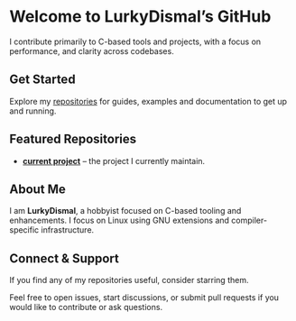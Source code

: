 # Welcome to LurkyDismal’s GitHub

I contribute primarily to C-based tools and projects, with a focus on performance, and clarity across codebases.

## Get Started

Explore my [repositories](https://github.com/lurkydismal?tab=repositories) for guides, examples and documentation to get up and running.

## Featured Repositories

* **[current project](https://github.com/LurkyDismal/c_extra)** – the project I currently maintain.  

## About Me

I am **LurkyDismal**, a hobbyist focused on C-based tooling and enhancements. I focus on Linux using GNU extensions and compiler-specific infrastructure.

## Connect & Support

If you find any of my repositories useful, consider starring them.

Feel free to open issues, start discussions, or submit pull requests if you would like to contribute or ask questions.
